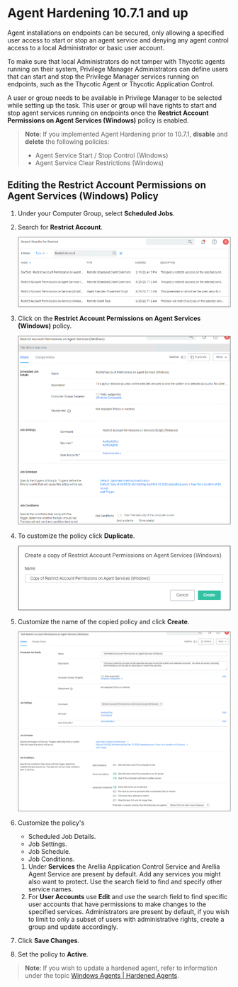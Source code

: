 [title]: # (Agent Hardening)
[tags]: # (endpoint,hardening, 10.7.1 and up)
[priority]: # (1620)
# Agent Hardening 10.7.1 and up

Agent installations on endpoints can be secured, only allowing a specified user access to start or stop an agent service and denying any agent control access to a local Administrator or basic user account.

To make sure that local Administrators do not tamper with Thycotic agents running on their system, Privilege Manager Administrators can define users that can start and stop the Privilege Manager services running on endpoints, such as the Thycotic Agent or Thycotic Application Control.

A user or group needs to be available in Privilege Manager to be selected while setting up the task. This user or group will have rights to start and stop agent services running on endpoints once the __Restrict Account Permissions on Agent Services (Windows)__ policy is enabled.

>**Note**:
>If you implemented Agent Hardening prior to 10.7.1, __disable__ and __delete__ the following policies:
> * Agent Service Start / Stop Control (Windows)
> * Agent Service Clear Restrictions (Windows)

## Editing the Restrict Account Permissions on Agent Services (Windows) Policy

1. Under your Computer Group, select __Scheduled Jobs__.
1. Search for __Restrict Account__.

   ![Search](images/agent-har/restrict-1.png "Searching for the Restrict Account Permissions on Agent Services policy")
1. Click on the __Restrict Account Permissions on Agent Services (Windows)__ policy.

   ![Policy](images/agent-har/restrict-2.png "Policy")
1. To customize the policy click __Duplicate__.

   ![copy](images/agent-har/restrict-5.png "Create a copy of the default policy")
1. Customize the name of the copied policy and click __Create__.

   ![Copy of Policy](images/agent-har/restrict-3.png "Copy of Policy")
1. Customize the policy's 
   * Scheduled Job Details.
   * Job Settings.
   * Job Schedule.
   * Job Conditions.
   1. Under __Services__ the Arellia Application Control Service and Arellia Agent Service are present by default. Add any services you might also want to protect. Use the search field to find and specify other service names.
   1. For __User Accounts__ use __Edit__ and use the search field to find specific user accounts that have permissions to make changes to the specified services. Administrators are present by default, if you wish to limit to only a subset of users with administrative rights, create a group and update accordingly.
1. Click __Save Changes__.
1. Set the policy to __Active__.

>**Note**: If you wish to update a hardened agent, refer to information under the topic [Windows Agents | Hardened Agents](../../install/agents/agent-inst-win.md#hardened_agents).
